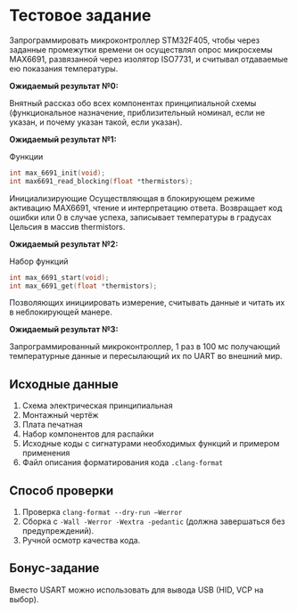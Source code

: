 # Тестовое задание

Запрограммировать микроконтроллер STM32F405, чтобы через заданные промежутки времени он осуществлял опрос микросхемы  MAX6691, развязанной через изолятор ISO7731, и считывал отдаваемые ею показания температуры.

**Ожидаемый результат №0:**

Внятный рассказ обо всех компонентах принципиальной схемы (функциональное назначение, приблизительный номинал, если не указан, и почему указан такой, если указан).

**Ожидаемый результат №1:**

Функции

```c
int max_6691_init(void);
int max6691_read_blocking(float *thermistors);
```

Инициализирующие Осуществляющая в блокирующем режиме активацию MAX6691, чтение и интерпретацию ответа. Возвращает код ошибки или 0 в случае успеха, записывает температуры в градусах Цельсия в массив thermistors.

**Ожидаемый результат №2:**

Набор функций 

```c
int max_6691_start(void);
int max_6691_get(float *thermistors);
```

Позволяющих инициировать измерение, считывать данные и читать их в неблокирующей манере.

**Ожидаемый результат №3:**

Запрограммированный микроконтроллер, 1 раз в 100 мс получающий температурные данные и пересылающий их по UART во внешний мир.

## Исходные данные

1. Схема электрическая принципиальная
2. Монтажный чертёж
3. Плата печатная
4. Набор компонентов для распайки
5. Исходные коды с сигнатурами необходимых функций и примером применения
6. Файл описания форматирования кода `.clang-format`

## Способ проверки

1. Проверка `clang-format --dry-run –Werror`
2. Сборка с `-Wall -Werror -Wextra -pedantic` (должна завершаться без предупреждений).
3. Ручной осмотр качества кода.

## Бонус-задание

Вместо USART можно использовать для вывода USB (HID, VCP на выбор).
